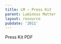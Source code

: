 ```yaml
---
title: LM ~ Press Kit
parent: Luminous Matter
layout: resource
pubdate: '2011'
---
```

Press Kit PDF
